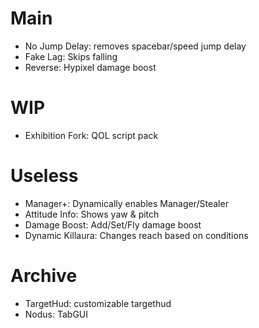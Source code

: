 # Main
 - No Jump Delay: removes spacebar/speed jump delay
 - Fake Lag: Skips falling
 - Reverse: Hypixel damage boost
# WIP
 - Exhibition Fork: QOL script pack
# Useless
 - Manager+: Dynamically enables Manager/Stealer
 - Attitude Info: Shows yaw & pitch
 - Damage Boost: Add/Set/Fly damage boost
 - Dynamic Killaura: Changes reach based on conditions
# Archive
 - TargetHud: customizable targethud
 - Nodus: TabGUI
